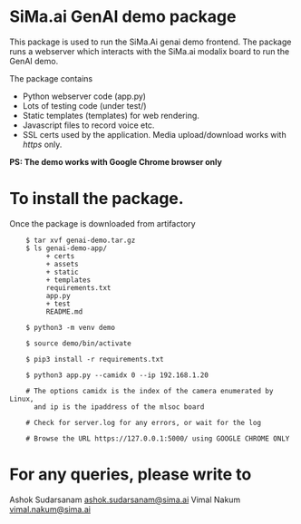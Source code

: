 # SiMa.ai GenAI demo package

This package is used to run the SiMa.Ai genai demo frontend. The package runs a webserver which 
interacts with the SiMa.ai modalix board to run the GenAI demo.

The package contains

* Python webserver code (app.py)
* Lots of testing code (under test/)
* Static templates (templates) for web rendering.
* Javascript files to record voice etc. 
* SSL certs used by the application. Media upload/download works with *https* only.

**PS: The demo works with Google Chrome browser only**

# To install the package.

Once the package is downloaded from artifactory

```
    $ tar xvf genai-demo.tar.gz
    $ ls genai-demo-app/
         + certs
         + assets
         + static
         + templates
         requirements.txt
         app.py
         + test
         README.md

    $ python3 -m venv demo
    
    $ source demo/bin/activate
    
    $ pip3 install -r requirements.txt
    
    $ python3 app.py --camidx 0 --ip 192.168.1.20 
    
    # The options camidx is the index of the camera enumerated by Linux, 
      and ip is the ipaddress of the mlsoc board

    # Check for server.log for any errors, or wait for the log
    
    # Browse the URL https://127.0.0.1:5000/ using GOOGLE CHROME ONLY
```

# For any queries, please write to 

Ashok Sudarsanam <ashok.sudarsanam@sima.ai>
Vimal Nakum      <vimal.nakum@sima.ai>
